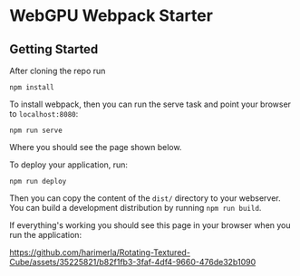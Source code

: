 # WebGPU Webpack Starter

## Getting Started

After cloning the repo run

```
npm install
```

To install webpack, then you can run the serve task and point your browser to `localhost:8080`:

```
npm run serve
```

Where you should see the page shown below.

To deploy your application, run:

```
npm run deploy
```

Then you can copy the content of the `dist/` directory to your webserver. You can build a development
distribution by running `npm run build`.

If everything's working you should see this page in your browser when you run the application:



https://github.com/harimerla/Rotating-Textured-Cube/assets/35225821/b82f1fb3-3faf-4df4-9660-476de32b1090


